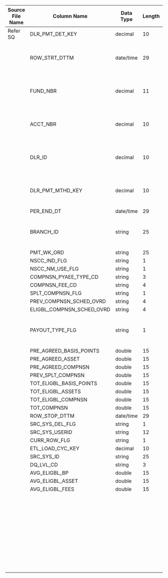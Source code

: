 |	Source File Name	|	Column Name	|	Data Type	|	Length	|	Precision	|	Nullable	|	PK	|	BK	|		|		|		|		|	Target Table Name	|	Column Name	|	Data Type	|	Length	|	Nullable	|	PK	|
|	---	|	---	|	---	|	---	|	---	|	---	|	---	|	---	|	---	|	---	|	---	|	---	|	---	|	---	|	---	|	---	|	---	|	---	|
|	Refer SQ	|	DLR_PMT_DET_KEY	|	decimal	|	10	|		|		|		|	Seq Number	|		|		|	SEQ Number	|		|	HDM_DEALER_PAYMENT_DETAIL	|	DLR_PMT_DET_KEY	|	"number(p,s)"	|	10	|		|		|
|		|	ROW_STRT_DTTM	|	date/time	|	29	|		|		|		|		|		|	//:LKP.LKP_DAY_KEY(PER_END_DT)<br><br>Table Name: HDM.CALENDAR<br>Condition: CAL_DAY = CAL_DAY_IN<br>Return Column: DAY_KEY	|		|		|	HDM_DEALER_PAYMENT_DETAIL	|	DAY_KEY	|	"number(p,s)"	|	10	|		|		|
|		|	FUND_NBR	|	decimal	|	11	|		|		|		|		|		|	// :LKP.LKP_DEALER_KEY(TO_CHAR(DLR_ID))<br><br>Table Name: HDM.DEALER<br>Condition: DLR_ID = DLR_ID_IN<br>Return Column: DLR_KEY	|		|		|	HDM_DEALER_PAYMENT_DETAIL	|	DLR_KEY	|	"number(p,s)"	|	10	|		|		|
|		|	ACCT_NBR	|	decimal	|	10	|		|		|		|		|		|	// :LKP.LKP_FUND_KEY(FUND_NBR)<br><br>Table Name: HDM.FUND<br>Condition: FUND_NBR = FUND_NBR_IN<br>Return Column: FUND_KEY	|		|		|	HDM_DEALER_PAYMENT_DETAIL	|	FUND_KEY	|	"number(p,s)"	|	10	|		|		|
|		|	DLR_ID	|	decimal	|	10	|		|		|		|		|		|	":LKP.LKP_DLR_BRANCH_KEY(TO_CHAR(DLR_ID),TO_CHAR(BRANCH_ID))<br><br>Table Name: HDM.DEALER_BRANCH<br>Condition: DLR_ID = DLR_ID_IN AND BRANCH_ID = BRANCH_ID_IN<br>Return Column: DLR_BRANCH_KEY"	|		|		|	HDM_DEALER_PAYMENT_DETAIL	|	DLR_BRANCH_KEY	|	"number(p,s)"	|	10	|		|		|
|		|	DLR_PMT_MTHD_KEY	|	decimal	|	10	|		|		|		|		|		|	:LKP.LKP_DEALER_FEE_TYPE_KEY(COMPNSN_FEE_CD)<br><br>Table Name: HDM.DEALER_FEE_TYPE<br>Condition: DLR_FEE_TYPE_CD = DLR_FEE_TYPE_CD_IN<br>Return Column: DLR_FEE_TYPE_KEY	|		|		|	HDM_DEALER_PAYMENT_DETAIL	|	DLR_FEE_TYPE_KEY	|	"number(p,s)"	|	10	|		|		|
|		|	PER_END_DT	|	date/time	|	29	|		|		|		|	DLR_PMT_MTHD_KEY	|		|		|		|		|	HDM_DEALER_PAYMENT_DETAIL	|	DLR_PMT_MTHD_KEY	|	"number(p,s)"	|	10	|		|		|
|		|	BRANCH_ID	|	string	|	25	|		|		|		|		|		|	":LKP.LKP_ACCT_KEY(ACCT_NBR, FUND_NBR)<br><br>Table Name: HDM.ACCOUNT<br>Condition: ACCT_NBR = ACCT_NBR_IN AND FUND_NBR = FUND_NBR_IN<br>Return Column: ACCT_KEY"	|		|		|	HDM_DEALER_PAYMENT_DETAIL	|	ACCT_KEY	|	"number(p,s)"	|	10	|		|		|
|		|	PMT_WK_ORD	|	string	|	25	|		|		|		|	PMT_WK_ORD	|		|		|		|		|	HDM_DEALER_PAYMENT_DETAIL	|	WK_ORD_ID	|	varchar2	|	25	|		|		|
|		|	NSCC_IND_FLG	|	string	|	1	|		|		|		|	NSCC_IND_FLG	|		|		|		|		|	HDM_DEALER_PAYMENT_DETAIL	|	NSCC_FLG	|	varchar2	|	1	|		|		|
|		|	NSCC_NM_USE_FLG	|	string	|	1	|		|		|		|	NSCC_NM_USE_FLG	|		|		|		|		|	HDM_DEALER_PAYMENT_DETAIL	|	NSCC_NM_USE_FLG	|	varchar2	|	1	|		|		|
|		|	COMPNSN_PYAEE_TYPE_CD	|	string	|	3	|		|		|		|	COMPNSN_PYAEE_TYPE_CD	|		|		|		|		|	HDM_DEALER_PAYMENT_DETAIL	|	PMT_OFST_CD	|	varchar2	|	25	|		|		|
|		|	COMPNSN_FEE_CD	|	string	|	4	|		|		|		|	COMPNSN_FEE_CD	|		|		|		|		|	HDM_DEALER_PAYMENT_DETAIL	|	PAYEE_TYPE	|	varchar2	|	3	|		|		|
|		|	SPLT_COMPNSN_FLG	|	string	|	1	|		|		|		|	SPLT_COMPNSN_FLG	|		|		|		|		|	HDM_DEALER_PAYMENT_DETAIL	|	SPLT_COMPNSN_FLG	|	varchar2	|	1	|		|		|
|		|	PREV_COMPNSN_SCHED_OVRD	|	string	|	4	|		|		|		|	PREV_COMPNSN_SCHED_OVRD	|		|		|		|		|	HDM_DEALER_PAYMENT_DETAIL	|	PREV_COMPNSN_OVRD_TYPE	|	varchar2	|	4	|		|		|
|		|	ELIGBL_COMPNSN_SCHED_OVRD	|	string	|	4	|		|		|		|	ELIGBL_COMPNSN_SCHED_OVRD	|		|		|		|		|	HDM_DEALER_PAYMENT_DETAIL	|	ELIGBL_COMPNSN_OVRD_TYPE	|	varchar2	|	4	|		|		|
|		|	PAYOUT_TYPE_FLG	|	string	|	1	|		|		|		|		|		|	:LKP.LKP_PAYOUT_TYPE_KEY(PAYOUT_TYPE_FLG)<br><br>Table Name: HDM.DEALER_PAYOUT_TYPE<br>Condition: PAYOUT_TYPE_CD = PAYOUT_TYPE_CD_IN<br>Return Column: PAYOUT_TYPE_KEY	|		|		|	HDM_DEALER_PAYMENT_DETAIL	|	PAYOUT_TYPE_KEY	|	"number(p,s)"	|	10	|		|		|
|		|	PRE_AGREED_BASIS_POINTS	|	double	|	15	|		|		|		|	PRE_AGREED_BASIS_POINTS	|		|		|		|		|	HDM_DEALER_PAYMENT_DETAIL	|	PRE_AGREED_SHR_RT	|	number	|	15	|		|		|
|		|	PRE_AGREED_ASSET	|	double	|	15	|		|		|		|	PRE_AGREED_ASSET	|		|		|		|		|	HDM_DEALER_PAYMENT_DETAIL	|	PRE_AGREED_ASSET	|	number	|	15	|		|		|
|		|	PRE_AGREED_COMPNSN	|	double	|	15	|		|		|		|	PRE_AGREED_COMPNSN	|		|		|		|		|	HDM_DEALER_PAYMENT_DETAIL	|	PRE_AGREED_FEE	|	number	|	15	|		|		|
|		|	PREV_SPLT_COMPNSN	|	double	|	15	|		|		|		|	PREV_SPLT_COMPNSN	|		|		|		|		|	HDM_DEALER_PAYMENT_DETAIL	|	PREV_SPLT_FEE	|	number	|	15	|		|		|
|		|	TOT_ELIGBL_BASIS_POINTS	|	double	|	15	|		|		|		|	TOT_ELIGBL_BASIS_POINTS	|		|		|		|		|	HDM_DEALER_PAYMENT_DETAIL	|	TOT_ELIGBL_RT	|	number	|	15	|		|		|
|		|	TOT_ELIGBL_ASSETS	|	double	|	15	|		|		|		|	TOT_ELIGBL_ASSETS	|		|		|		|		|	HDM_DEALER_PAYMENT_DETAIL	|	TOT_ELIGBL_ASSET	|	number	|	15	|		|		|
|		|	TOT_ELIGBL_COMPNSN	|	double	|	15	|		|		|		|	TOT_ELIGBL_COMPNSN	|		|		|		|		|	HDM_DEALER_PAYMENT_DETAIL	|	TOT_ELIGBL_FEE	|	number	|	15	|		|		|
|		|	TOT_COMPNSN	|	double	|	15	|		|		|		|	TOT_COMPNSN	|		|		|		|		|	HDM_DEALER_PAYMENT_DETAIL	|	TOT_COMPNSN	|	number	|	15	|		|		|
|		|	ROW_STOP_DTTM	|	date/time	|	29	|		|		|		|		|	Y'	|		|		|		|	HDM_DEALER_PAYMENT_DETAIL	|	CURR_ROW_FLG	|	varchar2	|	1	|		|		|
|		|	SRC_SYS_DEL_FLG	|	string	|	1	|		|		|		|		|	SYSDATE	|		|		|		|	HDM_DEALER_PAYMENT_DETAIL	|	ROW_STRT_DTTM	|	date	|	19	|		|		|
|		|	SRC_SYS_USERID	|	string	|	12	|		|		|		|		|		|		|		|		|	HDM_DEALER_PAYMENT_DETAIL	|	ROW_STOP_DTTM	|	date	|	19	|		|		|
|		|	CURR_ROW_FLG	|	string	|	1	|		|		|		|		|		|		|		|		|	HDM_DEALER_PAYMENT_DETAIL	|	ETL_LOAD_CYC_KEY	|	"number(p,s)"	|	10	|		|		|
|		|	ETL_LOAD_CYC_KEY	|	decimal	|	10	|		|		|		|		|		|		|		|		|	HDM_DEALER_PAYMENT_DETAIL	|	SRC_SYS_ID	|	number	|	15	|		|		|
|		|	SRC_SYS_ID	|	string	|	25	|		|		|		|	AVG_ELIGBL_BP	|		|		|		|		|	HDM_DEALER_PAYMENT_DETAIL	|	AVG_ELIGBL_BP	|	number	|	15	|		|		|
|		|	DQ_LVL_CD	|	string	|	3	|		|		|		|	AVG_ELIGBL_ASSET	|		|		|		|		|	HDM_DEALER_PAYMENT_DETAIL	|	AVG_ELIGBL_ASSET	|	number	|	15	|		|		|
|		|	AVG_ELIGBL_BP	|	double	|	15	|		|		|		|	AVG_ELIGBL_FEES	|		|		|		|		|	HDM_DEALER_PAYMENT_DETAIL	|	AVG_ELIGBL_FEES	|	number	|	15	|		|		|
|		|	AVG_ELIGBL_ASSET	|	double	|	15	|		|		|		|		|		|	":LKP.LKP_DAY_KEY(LAST_DAY(ADD_TO_DATE(PER_END_DT,'MM',1)))"	|		|		|	HDM_DEALER_PAYMENT_DETAIL	|	PMT_DAY_KEY	|	"number(p,s)"	|	10	|		|		|
|		|	AVG_ELIGBL_FEES	|	double	|	15	|		|		|		|		|		|		|		|		|		|		|		|		|		|		|
|		|		|		|		|		|		|		|		|		|		|		|		|		|		|		|		|		|		|
|		|		|		|		|		|		|		|		|		|		|		|		|		|		|		|		|		|		|
|		|		|		|		|		|		|		|		|		|		|		|		|		|		|		|		|		|		|
|		|		|		|		|		|		|		|		|		|		|		|		|		|		|		|		|		|		|
|		|		|		|		|		|		|		|		|		|		|		|		|		|		|		|		|		|		|
|		|		|		|		|		|		|		|		|		|		|		|		|		|		|		|		|		|		|
|		|		|		|		|		|		|		|		|		|		|		|		|		|		|		|		|		|		|
|		|		|		|		|		|		|		|		|		|		|		|		|		|		|		|		|		|		|
|		|		|		|		|		|		|		|		|		|		|		|		|		|		|		|		|		|		|
|		|		|		|		|		|		|		|		|		|		|		|		|		|		|		|		|		|		|
|		|		|		|		|		|		|		|		|		|		|		|		|		|		|		|		|		|		|
|		|		|		|		|		|		|		|		|		|		|		|		|		|		|		|		|		|		|
|		|		|		|		|		|		|		|		|		|		|		|		|		|		|		|		|		|		|
|		|		|		|		|		|		|		|		|		|		|		|		|		|		|		|		|		|		|
|		|		|		|		|		|		|		|		|		|		|		|		|		|		|		|		|		|		|
|		|		|		|		|		|		|		|		|		|		|		|		|		|		|		|		|		|		|
|		|		|		|		|		|		|		|		|		|		|		|		|		|		|		|		|		|		|
|		|		|		|		|		|		|		|		|		|		|		|		|		|		|		|		|		|		|
|		|		|		|		|		|		|		|		|		|		|		|		|		|		|		|		|		|		|
|		|		|		|		|		|		|		|		|		|		|		|		|		|		|		|		|		|		|
|		|		|		|		|		|		|		|		|		|		|		|		|		|		|		|		|		|		|
|		|		|		|		|		|		|		|		|		|		|		|		|		|		|		|		|		|		|
|		|		|		|		|		|		|		|		|		|		|		|		|		|		|		|		|		|		|
|		|		|		|		|		|		|		|		|		|		|		|		|		|		|		|		|		|		|
|		|		|		|		|		|		|		|		|		|		|		|		|		|		|		|		|		|		|
|		|		|		|		|		|		|		|		|		|		|		|		|		|		|		|		|		|		|
|		|		|		|		|		|		|		|		|		|		|		|		|		|		|		|		|		|		|
|		|		|		|		|		|		|		|		|		|		|		|		|		|		|		|		|		|		|
|		|		|		|		|		|		|		|		|		|		|		|		|		|		|		|		|		|		|
|		|		|		|		|		|		|		|		|		|		|		|		|		|		|		|		|		|		|
|		|		|		|		|		|		|		|		|		|		|		|		|		|		|		|		|		|		|
|		|		|		|		|		|		|		|		|		|		|		|		|		|		|		|		|		|		|
|		|		|		|		|		|		|		|		|		|		|		|		|		|		|		|		|		|		|
|		|		|		|		|		|		|		|		|		|		|		|		|		|		|		|		|		|		|
|		|		|		|		|		|		|		|		|		|		|		|		|		|		|		|		|		|		|
|		|		|		|		|		|		|		|		|		|		|		|		|		|		|		|		|		|		|
|		|		|		|		|		|		|		|		|		|		|		|		|		|		|		|		|		|		|
|		|		|		|		|		|		|		|		|		|		|		|		|		|		|		|		|		|		|
|		|		|		|		|		|		|		|		|		|		|		|		|		|		|		|		|		|		|
|		|		|		|		|		|		|		|		|		|		|		|		|		|		|		|		|		|		|
|		|		|		|		|		|		|		|		|		|		|		|		|		|		|		|		|		|		|
|		|		|		|		|		|		|		|		|		|		|		|		|		|		|		|		|		|		|

